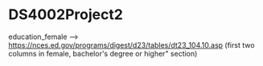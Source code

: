 # DS4002Project2

education_female --> https://nces.ed.gov/programs/digest/d23/tables/dt23_104.10.asp (first two columns in female, bachelor's degree or higher" section)